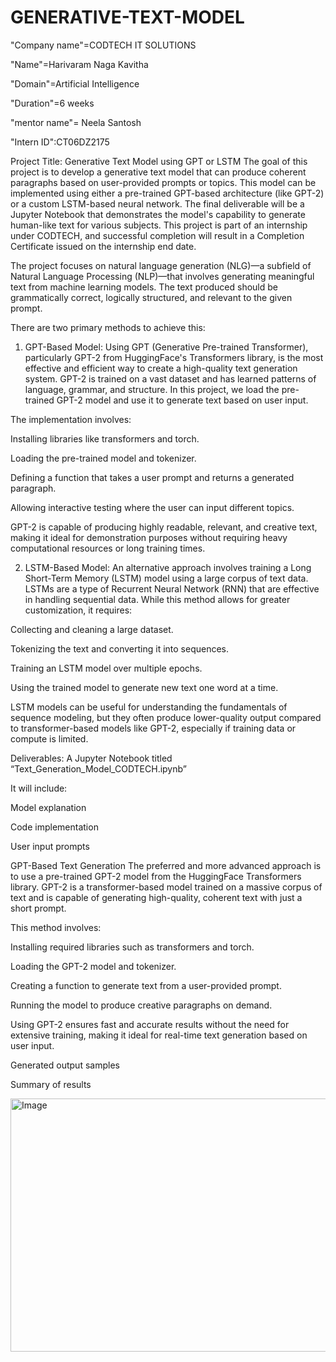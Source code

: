 # GENERATIVE-TEXT-MODEL

"Company name"=CODTECH IT SOLUTIONS

"Name"=Harivaram Naga Kavitha

"Domain"=Artificial Intelligence

"Duration"=6 weeks

"mentor name"= Neela Santosh

"Intern ID":CT06DZ2175

Project Title: Generative Text Model using GPT or LSTM
The goal of this project is to develop a generative text model that can produce coherent paragraphs based on user-provided prompts or topics. This model can be implemented using either a pre-trained GPT-based architecture (like GPT-2) or a custom LSTM-based neural network. The final deliverable will be a Jupyter Notebook that demonstrates the model's capability to generate human-like text for various subjects. This project is part of an internship under CODTECH, and successful completion will result in a Completion Certificate issued on the internship end date.

The project focuses on natural language generation (NLG)—a subfield of Natural Language Processing (NLP)—that involves generating meaningful text from machine learning models. The text produced should be grammatically correct, logically structured, and relevant to the given prompt.

There are two primary methods to achieve this:

1. GPT-Based Model:
Using GPT (Generative Pre-trained Transformer), particularly GPT-2 from HuggingFace's Transformers library, is the most effective and efficient way to create a high-quality text generation system. GPT-2 is trained on a vast dataset and has learned patterns of language, grammar, and structure. In this project, we load the pre-trained GPT-2 model and use it to generate text based on user input.

The implementation involves:

Installing libraries like transformers and torch.

Loading the pre-trained model and tokenizer.

Defining a function that takes a user prompt and returns a generated paragraph.

Allowing interactive testing where the user can input different topics.

GPT-2 is capable of producing highly readable, relevant, and creative text, making it ideal for demonstration purposes without requiring heavy computational resources or long training times.

2. LSTM-Based Model:
An alternative approach involves training a Long Short-Term Memory (LSTM) model using a large corpus of text data. LSTMs are a type of Recurrent Neural Network (RNN) that are effective in handling sequential data. While this method allows for greater customization, it requires:

Collecting and cleaning a large dataset.

Tokenizing the text and converting it into sequences.

Training an LSTM model over multiple epochs.

Using the trained model to generate new text one word at a time.

LSTM models can be useful for understanding the fundamentals of sequence modeling, but they often produce lower-quality output compared to transformer-based models like GPT-2, especially if training data or compute is limited.

Deliverables:
A Jupyter Notebook titled “Text_Generation_Model_CODTECH.ipynb”

It will include:

Model explanation

Code implementation

User input prompts

 GPT-Based Text Generation
The preferred and more advanced approach is to use a pre-trained GPT-2 model from the HuggingFace Transformers library. GPT-2 is a transformer-based model trained on a massive corpus of text and is capable of generating high-quality, coherent text with just a short prompt.

This method involves:

Installing required libraries such as transformers and torch.

Loading the GPT-2 model and tokenizer.

Creating a function to generate text from a user-provided prompt.

Running the model to produce creative paragraphs on demand.

Using GPT-2 ensures fast and accurate results without the need for extensive training, making it ideal for real-time text generation based on user input.

Generated output samples

Summary of results

<img width="951" height="405" alt="Image" src="https://github.com/user-attachments/assets/318c60f3-0e61-4d28-bb8d-c8f9aa733528" />
